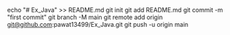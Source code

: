 echo "# Ex_Java" >> README.md
git init
git add README.md
git commit -m "first commit"
git branch -M main
git remote add origin git@github.com:pawat13499/Ex_Java.git
git push -u origin main
